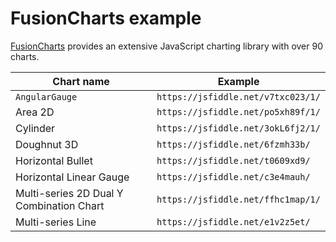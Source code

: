 # FusionCharts example

[FusionCharts](https://www.fusioncharts.com/) provides an extensive JavaScript charting library with over 90 charts.

|Chart name|Example|
|---|---|
|`AngularGauge`|`https://jsfiddle.net/v7txc023/1/`|
|Area 2D|`https://jsfiddle.net/po5xh89f/1/`|
|Cylinder|`https://jsfiddle.net/3okL6fj2/1/`|
|Doughnut 3D|`https://jsfiddle.net/6fzmh33b/`|
|Horizontal Bullet|`https://jsfiddle.net/t0609xd9/`|
|Horizontal Linear Gauge|`https://jsfiddle.net/c3e4mauh/`|
|Multi-series 2D Dual Y Combination Chart|`https://jsfiddle.net/ffhc1map/1/`|
|Multi-series Line|`https://jsfiddle.net/e1v2z5et/`|